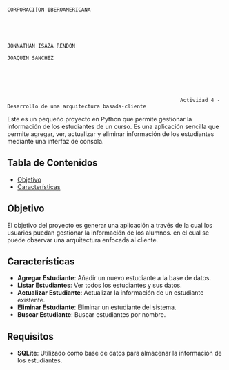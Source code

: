                                                                             CORPORACI[ON IBEROAMERICANA




                                                                              JONNATHAN ISAZA RENDON 
                                                                                JOAQUIN SANCHEZ



                                                        
                                                            
                                                            
                                                            Actividad 4 - Desarrollo de una arquitectura basada-cliente





Este es un pequeño proyecto en Python que permite gestionar la información de los estudiantes de un curso. Es una aplicación sencilla que permite agregar, ver, actualizar y eliminar información de los estudiantes mediante una interfaz de consola.

## Tabla de Contenidos
- [Objetivo](#objetivo)
- [Características](#características)








## Objetivo

El objetivo del proyecto es generar una aplicación a través de la cual los usuarios puedan gestionar la información de los alumnos. en el cual se puede observar una arquitectura enfocada al cliente.
## Características

- **Agregar Estudiante**: Añadir un nuevo estudiante a la base de datos.
- **Listar Estudiantes**: Ver todos los estudiantes y sus datos.
- **Actualizar Estudiante**: Actualizar la información de un estudiante existente.
- **Eliminar Estudiante**: Eliminar un estudiante del sistema.
- **Buscar Estudiante**: Buscar estudiantes por nombre.

## Requisitos


- **SQLite**: Utilizado como base de datos para almacenar la información de los estudiantes. 

